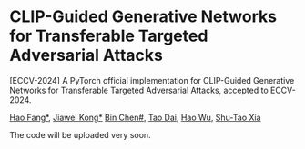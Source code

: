 # CLIP-Guided Generative Networks for Transferable Targeted Adversarial Attacks
[ECCV-2024] A PyTorch official implementation for CLIP-Guided Generative Networks for Transferable Targeted Adversarial Attacks, accepted to ECCV-2024.

[Hao Fang*](https://github.com/ffhibnese),
[Jiawei Kong*](https://github.com/ffhibnese)
[Bin Chen#](https://github.com/BinChen2021),
[Tao Dai]([https://faculty.hitsz.edu.cn/wangxuan](https://csse.szu.edu.cn/pages/user/index?id=1204)),
[Hao Wu](),
[Shu-Tao Xia](https://www.sigs.tsinghua.edu.cn/xst/main.htm)

The code will be uploaded very soon.
